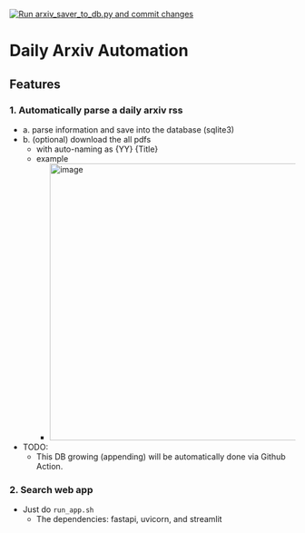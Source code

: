 [![Run arxiv_saver_to_db.py and commit changes](https://github.com/gisbi-kim/daily_arxiv_automation/actions/workflows/main.yml/badge.svg?branch=main)](https://github.com/gisbi-kim/daily_arxiv_automation/actions/workflows/main.yml)

# Daily Arxiv Automation
## Features 
### 1. Automatically parse a daily arxiv rss
  - a. parse information and save into the database (sqlite3)
  - b. (optional) download the all pdfs
    - with auto-naming as {YY} {Title}
    - example
      - <img width="488" alt="image" src="https://user-images.githubusercontent.com/14989535/221883912-90e6c89b-1b51-498a-b51b-969736575140.png">
  - TODO: 
    - This DB growing (appending) will be automatically done via Github Action.

### 2. Search web app
- Just do `run_app.sh` 
  - The dependencies: fastapi, uvicorn, and streamlit
